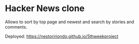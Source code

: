 # Hacker News clone

Allows to sort by top page and newest and search by stories and comments.

Deployed: https://nestoririondo.github.io/5thweekproject
